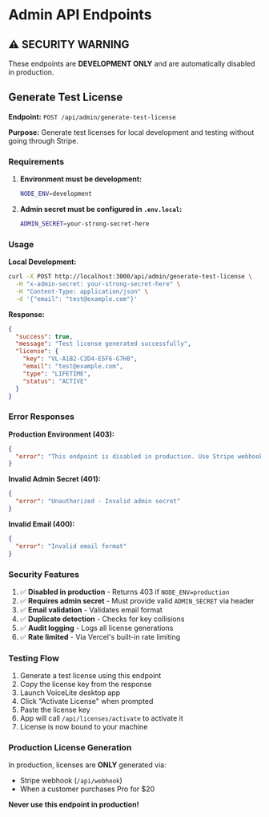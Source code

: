 # Admin API Endpoints

## ⚠️ SECURITY WARNING

These endpoints are **DEVELOPMENT ONLY** and are automatically disabled in production.

## Generate Test License

**Endpoint:** `POST /api/admin/generate-test-license`

**Purpose:** Generate test licenses for local development and testing without going through Stripe.

### Requirements

1. **Environment must be development:**
   ```bash
   NODE_ENV=development
   ```

2. **Admin secret must be configured in `.env.local`:**
   ```bash
   ADMIN_SECRET=your-strong-secret-here
   ```

### Usage

**Local Development:**
```bash
curl -X POST http://localhost:3000/api/admin/generate-test-license \
  -H "x-admin-secret: your-strong-secret-here" \
  -H "Content-Type: application/json" \
  -d '{"email": "test@example.com"}'
```

**Response:**
```json
{
  "success": true,
  "message": "Test license generated successfully",
  "license": {
    "key": "VL-A1B2-C3D4-E5F6-G7H8",
    "email": "test@example.com",
    "type": "LIFETIME",
    "status": "ACTIVE"
  }
}
```

### Error Responses

**Production Environment (403):**
```json
{
  "error": "This endpoint is disabled in production. Use Stripe webhooks to generate licenses."
}
```

**Invalid Admin Secret (401):**
```json
{
  "error": "Unauthorized - Invalid admin secret"
}
```

**Invalid Email (400):**
```json
{
  "error": "Invalid email format"
}
```

### Security Features

1. ✅ **Disabled in production** - Returns 403 if `NODE_ENV=production`
2. ✅ **Requires admin secret** - Must provide valid `ADMIN_SECRET` via header
3. ✅ **Email validation** - Validates email format
4. ✅ **Duplicate detection** - Checks for key collisions
5. ✅ **Audit logging** - Logs all license generations
6. ✅ **Rate limited** - Via Vercel's built-in rate limiting

### Testing Flow

1. Generate a test license using this endpoint
2. Copy the license key from the response
3. Launch VoiceLite desktop app
4. Click "Activate License" when prompted
5. Paste the license key
6. App will call `/api/licenses/activate` to activate it
7. License is now bound to your machine

### Production License Generation

In production, licenses are **ONLY** generated via:
- Stripe webhook (`/api/webhook`)
- When a customer purchases Pro for $20

**Never use this endpoint in production!**

